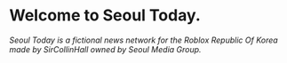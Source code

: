 # Welcome to Seoul Today.
*Seoul Today is a fictional news network for the Roblox Republic Of Korea made by SirCollinHall owned by Seoul Media Group.*
